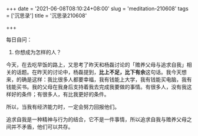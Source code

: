 +++
date = '2021-06-08T08:10:24+08:00'
slug = 'meditation-210608'
tags = ['沉思录']
title = '沉思录210608'

+++

每日自问：

1. 你想成为怎样的人？

今天，在去吃早饭的路上，又思考了昨天和杨磊讨论的「赡养父母与追求自我」相关的话题。在昨天的讨论中，杨磊提到，**比上不足，比下有余**这句话。我今天想来，的确是这样：我比很多人都要幸福，我有钱能上大学，我有钱能买电脑，我有钱能买书。我的父母在我身后支持着我去完成我要做的事情。有很多人，没有我这样好的条件；有很多人，有比我更好的条件。

所以，当我有经济能力时，一定会努力回报他们。

追求自我是一种精神与行为的结合，它不是一件事情，所以追求自我与赡养父母之间并不矛盾，他们可以共存。
